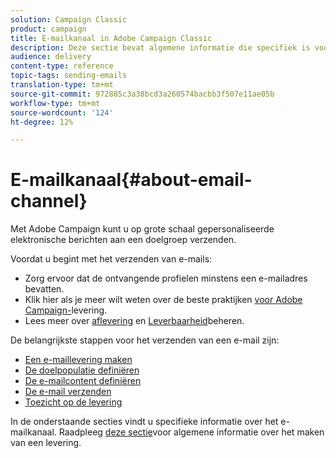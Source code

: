 ```yaml
---
solution: Campaign Classic
product: campaign
title: E-mailkanaal in Adobe Campaign Classic
description: Deze sectie bevat algemene informatie die specifiek is voor het e-mailkanaal in Adobe Campaign Classic.
audience: delivery
content-type: reference
topic-tags: sending-emails
translation-type: tm+mt
source-git-commit: 972885c3a38bcd3a260574bacbb3f507e11ae05b
workflow-type: tm+mt
source-wordcount: '124'
ht-degree: 12%

---
```



# E-mailkanaal{#about-email-channel}

Met Adobe Campaign kunt u op grote schaal gepersonaliseerde elektronische berichten aan een doelgroep verzenden.

Voordat u begint met het verzenden van e-mails:

* Zorg ervoor dat de ontvangende profielen minstens een e-mailadres bevatten.
* Klik hier als je meer wilt weten over de beste praktijken [voor Adobe Campaign-](../../delivery/using/delivery-best-practices.md)levering.
* Lees meer over [aflevering](../../delivery/using/about-deliverability.md) en [Leverbaarheid](https://helpx.adobe.com/campaign/kb/acc-deliverability.html)beheren.

De belangrijkste stappen voor het verzenden van een e-mail zijn:

* [Een e-maillevering maken](../../delivery/using/creating-an-email-delivery.md)
* [De doelpopulatie definiëren](../../delivery/using/steps-defining-the-target-population.md)
* [De e-mailcontent definiëren](../../delivery/using/defining-the-email-content.md)
* [De e-mail verzenden](../../delivery/using/sending-messages.md)
* [Toezicht op de levering](../../delivery/using/monitoring-a-delivery.md)

In de onderstaande secties vindt u specifieke informatie over het e-mailkanaal. Raadpleeg [deze sectie](../../delivery/using/steps-about-delivery-creation-steps.md)voor algemene informatie over het maken van een levering.